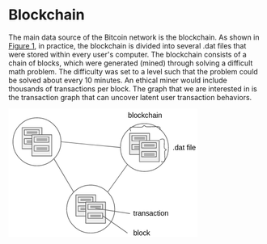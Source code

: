 # Blockchain

The main data source of the Bitcoin network is the blockchain. As shown in [Figure 1](#Figure-1-Bitcoin-network-schema), in practice, the blockchain is divided into several .dat files that were stored within every user's computer. The blockchain consists of a chain of blocks, which were generated (mined) through solving a difficult math problem. The difficulty was set to a level such that the problem could be solved about every 10 minutes. An ethical miner would include thousands of transactions per block. The graph that we are interested in is the transaction graph that can uncover latent user transaction behaviors.

![Figure 1 Bitcoin network schema](../.gitbook/assets/bitcoin-network)
